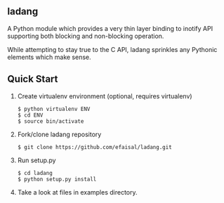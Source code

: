 ladang
------
A Python module which provides a very thin layer binding to inotify API supporting both blocking and non-blocking operation.

While attempting to stay true to the C API, ladang sprinkles any Pythonic elements which make sense.

Quick Start
-----------
1. Create virtualenv environment (optional, requires virtualenv)
    ```
    $ python virtualenv ENV
    $ cd ENV
    $ source bin/activate
    ```

2. Fork/clone ladang repository
    ```
    $ git clone https://github.com/efaisal/ladang.git
    ```

3. Run setup.py
    ```
    $ cd ladang
    $ python setup.py install
    ```

4. Take a look at files in examples directory.

